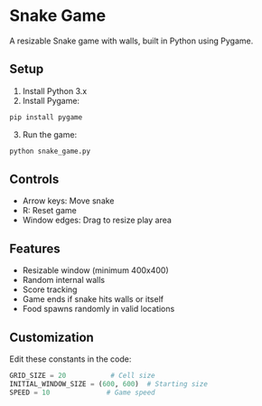 # Snake Game

A resizable Snake game with walls, built in Python using Pygame.

## Setup

1. Install Python 3.x
2. Install Pygame:
```bash
pip install pygame
```
3. Run the game:
```bash
python snake_game.py
```

## Controls

- Arrow keys: Move snake
- R: Reset game
- Window edges: Drag to resize play area

## Features

- Resizable window (minimum 400x400)
- Random internal walls
- Score tracking
- Game ends if snake hits walls or itself
- Food spawns randomly in valid locations

## Customization

Edit these constants in the code:
```python
GRID_SIZE = 20           # Cell size
INITIAL_WINDOW_SIZE = (600, 600)  # Starting size
SPEED = 10              # Game speed
```
